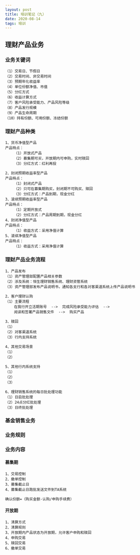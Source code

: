 ```yaml
---
layout: post
title: 培训笔记（九）
date: 2020-08-14
tags: 培训
---
```


## 理财产品业务
### 业务关键词
```
（1）交易日、节假日
（2）交易时间、非交易时间
（3）预期年化收益率
（4）单位份额净值、市值
（5）分红方式
（6）收益计算方式
（7）客户风险承受能力、产品风险等级
（8）产品发行规模
（9）产品生命周期
（10）持有份额、可用份额、冻结份额
```
### 理财产品种类
```
1、货币净值型产品
产品特点：
	（1）开放式产品
	（2）募集期可买，开放期内可申购，实时赎回
	（3）分红方式：红利再投

2、封闭预期收益率型产品
产品特点：
	（1）封闭式产品
	（2）只可在募集期购买，封闭期不可购买、赎回
	（3）分红方式：产品到期，现金分红
3、滚续预期收益率型产品
产品特点：
	（1）定期开放式
	（2）分红方式：产品周期到期，现金分红
4、封闭净值型产品
产品特点：
	（1）收益方式：采用净值计算
5、滚续净值型产品
产品特点：
	（1）收益方式：采用净值计算
```
### 理财产品业务流程
```
1、产品发布
（1）资产管理部配置产品相关参数
（2）涉及系统：恒生理财销售系统、理财资管系统
（3）资产管理部发布产品说明书，通知各支行和各对客渠道系统上传产品说明书
```
```
2、客户理财认购
（1）主要流程
	在我行开立活期账号  -->  完成风险承受能力评估  -->  
	阅读和签署产品销售文件  -->  购买产品
```

```
3、赎回
（1）
（2）对客渠道系统
（3）行内支持系统
```

```
4、其他交易场景
（1）
（2）
```
```
5、其他行内系统支持
（1）
（2）
（3）
```

```
6、理财销售系统的每日批处理功能
（1）日启批处理
（2）24点分红批处理
（3）日终批处理
```


### 基金销售业务

### 业务规则

### 业务内容
#### 募集期
```
1、交易控制
2、撤单控制
3、募集截止日
4、募集截止日跑批发送文件到TA系统
```

```
确认份额=（购买金额-认购/申购手续费）
```
#### 开放期
```
1、清算方式
2、清算规则
3、开放期内产品状态为开放期，允许客户申购和赎回
4、申购交易
5、赎回交易
6、撤单交易
```














